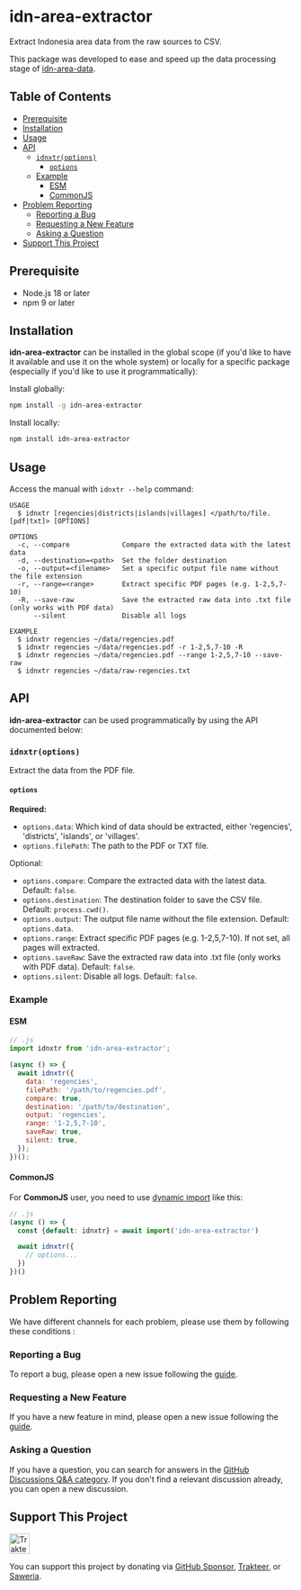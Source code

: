 <h1>idn-area-extractor</h1>

Extract Indonesia area data from the raw sources to CSV.

This package was developed to ease and speed up the data processing stage of [idn-area-data](https://github.com/fityannugroho/idn-area-data).

<h2>Table of Contents</h2>

- [Prerequisite](#prerequisite)
- [Installation](#installation)
- [Usage](#usage)
- [API](#api)
  - [`idnxtr(options)`](#idnxtroptions)
    - [`options`](#options)
  - [Example](#example)
    - [ESM](#esm)
    - [CommonJS](#commonjs)
- [Problem Reporting](#problem-reporting)
  - [Reporting a Bug](#reporting-a-bug)
  - [Requesting a New Feature](#requesting-a-new-feature)
  - [Asking a Question](#asking-a-question)
- [Support This Project](#support-this-project)

## Prerequisite

- Node.js 18 or later
- npm 9 or later

## Installation

**idn-area-extractor** can be installed in the global scope (if you'd like to have it available and use it on the whole system) or locally for a specific package (especially if you'd like to use it programmatically):

Install globally:

```bash
npm install -g idn-area-extractor
```

Install locally:

```bash
npm install idn-area-extractor
```

## Usage

Access the manual with `idnxtr --help` command:

```
USAGE
  $ idnxtr [regencies|districts|islands|villages] </path/to/file.[pdf|txt]> [OPTIONS]

OPTIONS
  -c, --compare             Compare the extracted data with the latest data
  -d, --destination=<path>  Set the folder destination
  -o, --output=<filename>   Set a specific output file name without the file extension
  -r, --range=<range>       Extract specific PDF pages (e.g. 1-2,5,7-10)
  -R, --save-raw            Save the extracted raw data into .txt file (only works with PDF data)
      --silent              Disable all logs

EXAMPLE
  $ idnxtr regencies ~/data/regencies.pdf
  $ idnxtr regencies ~/data/regencies.pdf -r 1-2,5,7-10 -R
  $ idnxtr regencies ~/data/regencies.pdf --range 1-2,5,7-10 --save-raw
  $ idnxtr regencies ~/data/raw-regencies.txt
```

## API

**idn-area-extractor** can be used programmatically by using the API documented below:

### `idnxtr(options)`

Extract the data from the PDF file.

#### `options`

**Required:**

- `options.data`: Which kind of data should be extracted, either 'regencies', 'districts', 'islands', or 'villages'.
- `options.filePath`: The path to the PDF or TXT file.

Optional:

- `options.compare`: Compare the extracted data with the latest data. Default: `false`.
- `options.destination`: The destination folder to save the CSV file. Default: `process.cwd()`.
- `options.output`: The output file name without the file extension. Default: `options.data`.
- `options.range`: Extract specific PDF pages (e.g. 1-2,5,7-10). If not set, all pages will extracted.
- `options.saveRaw`: Save the extracted raw data into .txt file (only works with PDF data). Default: `false`.
- `options.silent`: Disable all logs.  Default: `false`.

### Example

#### ESM

```js
// .js
import idnxtr from 'idn-area-extractor';

(async () => {
  await idnxtr({
    data: 'regencies',
    filePath: '/path/to/regencies.pdf',
    compare: true,
    destination: '/path/to/destination',
    output: 'regencies',
    range: '1-2,5,7-10',
    saveRaw: true,
    silent: true,
  });
})();
```

#### CommonJS

For **CommonJS** user, you need to use [dynamic import](https://developer.mozilla.org/en-US/docs/Web/JavaScript/Reference/Operators/import) like this:

```js
// .js
(async () => {
  const {default: idnxtr} = await import('idn-area-extractor')

  await idnxtr({
    // options...
  })
})()
```

## Problem Reporting

We have different channels for each problem, please use them by following these conditions :

### Reporting a Bug

To report a bug, please open a new issue following the [guide](CONTRIBUTING.md#submitting-an-issue).

### Requesting a New Feature

If you have a new feature in mind, please open a new issue following the [guide](CONTRIBUTING.md#submitting-an-issue).

### Asking a Question

If you have a question, you can search for answers in the [GitHub Discussions Q&A category](https://github.com/fityannugroho/idn-area-extractor/discussions/categories/q-a). If you don't find a relevant discussion already, you can open a new discussion.

## Support This Project

<a href="https://trakteer.id/fityannugroho/tip" target="_blank"><img id="wse-buttons-preview" src="https://cdn.trakteer.id/images/embed/trbtn-red-6.png" style="border: 0px none; height: 36px; --darkreader-inline-border-top: currentcolor; --darkreader-inline-border-right: currentcolor; --darkreader-inline-border-bottom: currentcolor; --darkreader-inline-border-left: currentcolor;" alt="Trakteer Saya" data-darkreader-inline-border-top="" data-darkreader-inline-border-right="" data-darkreader-inline-border-bottom="" data-darkreader-inline-border-left="" height="40"></a>

You can support this project by donating via [GitHub Sponsor](https://github.com/sponsors/fityannugroho), [Trakteer](https://trakteer.id/fityannugroho/tip), or [Saweria](https://saweria.co/fityannugroho).
